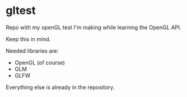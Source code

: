 # gltest

Repo with my openGL test I'm making while learning the OpenGL API.

Keep this in mind.

Needed libraries are:
 * OpenGL (of course)
 * GLM
 * GLFW

Everything else is already in the repository.